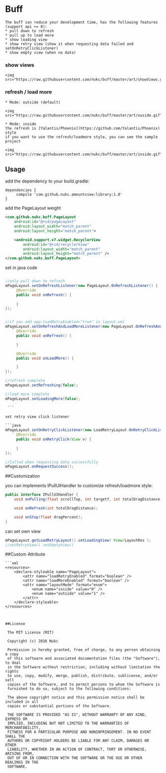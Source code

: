 # Buff

    The buff can reduce your development time, has the following features (support api >= 8):
    * pull down to refresh
    * pull up to load more
    * show loading view
    * show retry view (show it when requesting data failed and setOnRetryClickListener)
    * show empty view (when no data)
    
    
### show views

    <img src="https://raw.githubusercontent.com/nukc/buff/master/art/showViews.gif">
    
### refresh / load more 

    * Mode: outside (default)
    
    <img src="https://raw.githubusercontent.com/nukc/buff/master/art/ouside.gif">
     
    * Mode: inside 
    the refresh is [Yalantis/Phoenix](https://github.com/Yalantis/Phoenix) style
    if you want to use the refresh/loadmore style, you can see the sample project
    
    <img src="https://raw.githubusercontent.com/nukc/buff/master/art/inside.gif">
    
## Usage

   add the dependency to your build.gradle:
   ```
   dependencies {
        compile 'com.github.nukc.amountview:library:1.0'
   }
   ```
   
   add the PageLayout weight
   
   ```xml
   <com.github.nukc.buff.PageLayout 
       android:id="@+id/pageLayout"
       android:layout_width="match_parent"
       android:layout_height="match_parent">
   
       <android.support.v7.widget.RecyclerView
           android:id="@+id/recyclerView"
           android:layout_width="match_parent"
           android:layout_height="match_parent" />
   </com.github.nukc.buff.PageLayout>
  
   ```
   
   set in java code 
   
   ```java
   
   //only pull down to refresh
   mPageLayout.setOnRefreshListener(new PageLayout.OnRefreshListener() {
        @Override
        public void onRefresh() {
                   
        }
   });
   
   
   //if you add app:loadRetryEnabled="true" in layout.xml
   mPageLayout.setOnRefreshAndLoadMoreListener(new PageLayout.OnRefreshAndLoadMoreListener() {
        @Override
        public void onRefresh() {

        }
   
        @Override
        public void onLoadMore() {
   
        }
   });
   
   //refresh complete
   mPageLayout.setRefreshing(false);
   
   //load more complete
   mPageLayout.setLoadingMore(false);
  
    ```
  
   set retry view click listener
   
   ```java
   mPageLayout.setOnRetryClickListener(new LoadRetryLayout.OnRetryClickListener() {
        @Override
        public void onRetryClick(View v) {
                   
        }
   });
   
   //Called when requesting data successfully
   mPageLayout.onRequestSuccess();
   
   ```
   
   

##Customization

   you can implements IPullUIHandler to customize refresh/loadmore style:
   
   ```java
   public interface IPullUIHandler {
       void onPulling(float scrollTop, int targetY, int totalDragDistance);
   
       void onRefresh(int totalDragDistance);
   
       void onStop(float dragPercent);
   }
   
   ```
   
   can set own view
   
   ```java
   mPageLayout.getLoadRetryLayout().setLoadingView( View/LayoutRes );
   //setRetryView() setEmptyView()
   
   ```
   
##Custom Attribute

    ```xml
    <resources>
        <declare-styleable name="PageLayout">
            <attr name="loadRetryEnabled" format="boolean" />
            <attr name="loadMoreEnabled" format="boolean" />
            <attr name="layoutMode" format="enum">
                <enum name="inside" value="0" />
                <enum name="outside" value="1" />
            </attr>
        </declare-styleable>
    </resources>
   ```
   
   
##License

    The MIT License (MIT)
    
    Copyright (c) 2016 Nukc
    
    Permission is hereby granted, free of charge, to any person obtaining a copy
    of this software and associated documentation files (the "Software"), to deal
    in the Software without restriction, including without limitation the rights
    to use, copy, modify, merge, publish, distribute, sublicense, and/or sell
    copies of the Software, and to permit persons to whom the Software is
    furnished to do so, subject to the following conditions:
    
    The above copyright notice and this permission notice shall be included in all
    copies or substantial portions of the Software.
    
    THE SOFTWARE IS PROVIDED "AS IS", WITHOUT WARRANTY OF ANY KIND, EXPRESS OR
    IMPLIED, INCLUDING BUT NOT LIMITED TO THE WARRANTIES OF MERCHANTABILITY,
    FITNESS FOR A PARTICULAR PURPOSE AND NONINFRINGEMENT. IN NO EVENT SHALL THE
    AUTHORS OR COPYRIGHT HOLDERS BE LIABLE FOR ANY CLAIM, DAMAGES OR OTHER
    LIABILITY, WHETHER IN AN ACTION OF CONTRACT, TORT OR OTHERWISE, ARISING FROM,
    OUT OF OR IN CONNECTION WITH THE SOFTWARE OR THE USE OR OTHER DEALINGS IN THE
    SOFTWARE.
